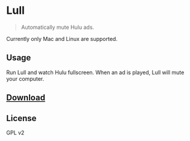 # Lull
> Automatically mute Hulu ads. 

Currently only Mac and Linux are supported. 

## Usage

Run Lull and watch Hulu fullscreen. When an ad is played, Lull will mute your computer.

## [Download](https://github.com/octalmage/lull/releases/latest)

## License 

GPL v2
